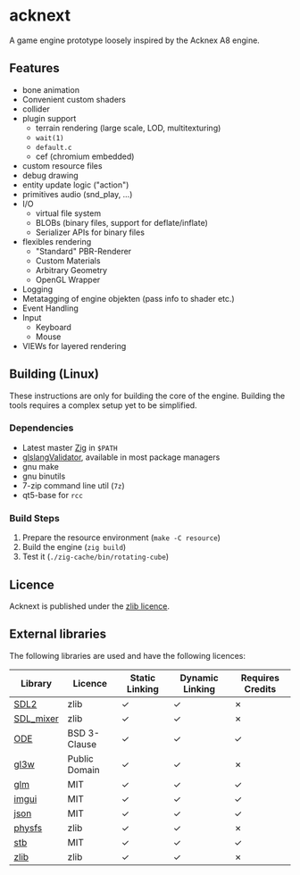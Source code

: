 # acknext
A game engine prototype loosely inspired by the Acknex A8 engine.

## Features

- bone animation
- Convenient custom shaders
- collider
- plugin support
  - terrain rendering (large scale, LOD, multitexturing)
  - `wait(1)`
  - `default.c`
  - cef (chromium embedded)
- custom resource files
- debug drawing
- entity update logic ("action")
- primitives audio (snd_play, …)
- I/O
  - virtual file system
  - BLOBs (binary files, support for deflate/inflate)
  - Serializer APIs for binary files
- flexibles rendering
  - "Standard" PBR-Renderer
  - Custom Materials
  - Arbitrary Geometry
  - OpenGL Wrapper
- Logging
- Metatagging of engine objekten (pass info to shader etc.)
- Event Handling
- Input
  - Keyboard
  - Mouse
- VIEWs for layered rendering

## Building (Linux)

These instructions are only for building the core of the engine. Building
the tools requires a complex setup yet to be simplified.

### Dependencies

- Latest master [Zig](https://ziglang.org/download/) in `$PATH`
- [glslangValidator](https://github.com/KhronosGroup/glslang), available in most package managers
- gnu make
- gnu binutils
- 7-zip command line util (`7z`)
- qt5-base for `rcc`

### Build Steps

1. Prepare the resource environment (`make -C resource`)
2. Build the engine (`zig build`)
3. Test it (`./zig-cache/bin/rotating-cube`)

## Licence

Acknext is published under the [zlib licence](LICENCE).

## External libraries

The following libraries are used and have the following licences:

| Library                                                 | Licence       | Static Linking | Dynamic Linking | Requires Credits |
|---------------------------------------------------------|---------------|----------------|-----------------|------------------|
| [SDL2](https://www.libsdl.org/)                         | zlib          | ✓              | ✓               | ✗                |
| [SDL_mixer](https://www.libsdl.org/projects/SDL_mixer/) | zlib          | ✓              | ✓               | ✗                |
| [ODE](https://www.ode.org/)                             | BSD 3-Clause  | ✓              | ✓               | ✓                |
| [gl3w](https://github.com/skaslev/gl3w)                 | Public Domain | ✓              | ✓               | ✗                |
| [glm](https://glm.g-truc.net/)                          | MIT           | ✓              | ✓               | ✓                |
| [imgui](https://github.com/ocornut/imgui)               | MIT           | ✓              | ✓               | ✓                |
| [json](https://github.com/nlohmann/json)                | MIT           | ✓              | ✓               | ✓                |
| [physfs](https://icculus.org/physfs/)                   | zlib          | ✓              | ✓               | ✗                |
| [stb](https://github.com/nothings/stb)                  | MIT           | ✓              | ✓               | ✓                |
| [zlib](https://www.zlib.net/)                           | zlib          | ✓              | ✓               | ✗                |
